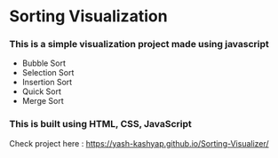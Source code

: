 # Sorting Visualization
### This is a simple visualization project made using javascript 
- Bubble Sort 
- Selection Sort
- Insertion Sort
- Quick Sort
- Merge Sort

### This is built using HTML, CSS, JavaScript <br/>

Check project here : https://yash-kashyap.github.io/Sorting-Visualizer/

